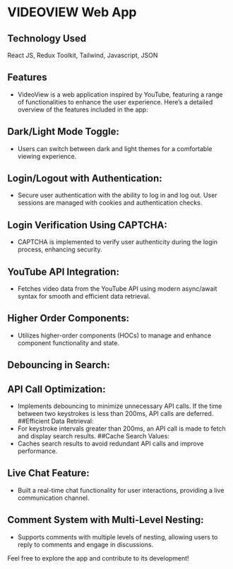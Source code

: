 # VIDEOVIEW Web App

## Technology Used

React JS, Redux Toolkit, Tailwind, Javascript, JSON

## Features

- VideoView is a web application inspired by YouTube, featuring a range of functionalities to enhance the user experience. Here’s a detailed overview of the features included in the app:

## Dark/Light Mode Toggle:

- Users can switch between dark and light themes for a comfortable viewing experience.

## Login/Logout with Authentication:

- Secure user authentication with the ability to log in and log out. User sessions are managed with cookies and authentication checks.

## Login Verification Using CAPTCHA:

- CAPTCHA is implemented to verify user authenticity during the login process, enhancing security.

## YouTube API Integration:

- Fetches video data from the YouTube API using modern async/await syntax for smooth and efficient data retrieval.

## Higher Order Components:

- Utilizes higher-order components (HOCs) to manage and enhance component functionality and state.

## Debouncing in Search:

## API Call Optimization:

- Implements debouncing to minimize unnecessary API calls. If the time between two keystrokes is less than 200ms, API calls are deferred.
  ##Efficient Data Retrieval:
- For keystroke intervals greater than 200ms, an API call is made to fetch and display search results.
  ##Cache Search Values:
- Caches search results to avoid redundant API calls and improve performance.

## Live Chat Feature:

- Built a real-time chat functionality for user interactions, providing a live communication channel.

## Comment System with Multi-Level Nesting:

- Supports comments with multiple levels of nesting, allowing users to reply to comments and engage in discussions.

Feel free to explore the app and contribute to its development!
